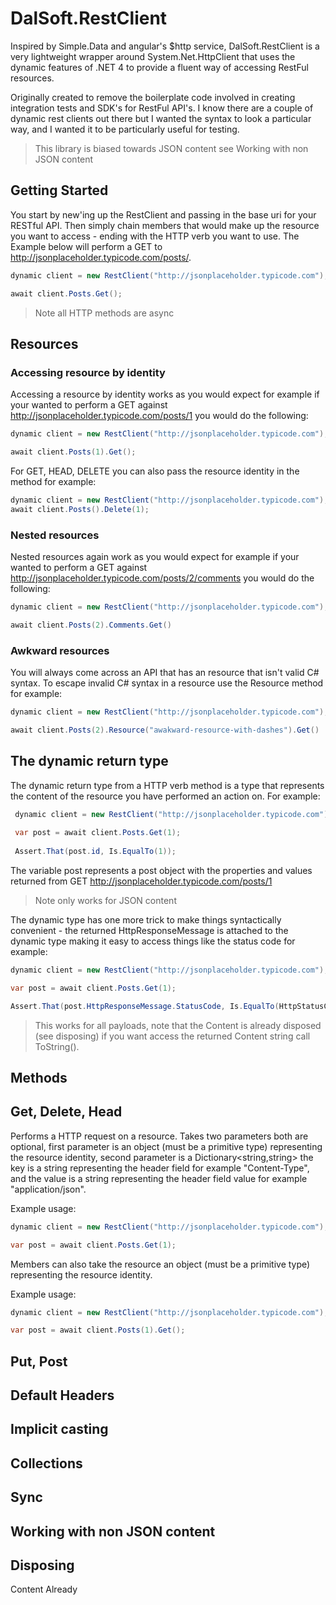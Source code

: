 # DalSoft.RestClient

Inspired by Simple.Data and angular's $http service, DalSoft.RestClient is a very lightweight wrapper around System.Net.HttpClient that uses the dynamic features of .NET 4 to provide a fluent way of accessing RestFul resources. 

Originally created to remove the boilerplate code involved in creating integration tests and SDK's for RestFul API's. I know there are a couple of dynamic rest clients out there but I wanted the syntax to look a particular way, and I wanted it to be particularly useful for testing.

> This library is biased towards JSON content see Working with non JSON content

## Getting Started 

You start by new'ing up the RestClient and passing in the base uri for your RESTful API. Then simply chain members that would make up the resource you want to access - ending with the HTTP verb you want to use. The Example below will perform a GET to http://jsonplaceholder.typicode.com/posts/. 

```cs
dynamic client = new RestClient("http://jsonplaceholder.typicode.com");

await client.Posts.Get();
```
> Note all HTTP methods are async

## Resources

### Accessing resource by identity 

Accessing a resource by identity works as you would expect for example if your wanted to perform a GET against http://jsonplaceholder.typicode.com/posts/1 you would do the following:

```cs
dynamic client = new RestClient("http://jsonplaceholder.typicode.com");

await client.Posts(1).Get();
```

For GET, HEAD, DELETE you can also pass the resource identity in the method for example:
```cs
dynamic client = new RestClient("http://jsonplaceholder.typicode.com");
await client.Posts().Delete(1);
```
### Nested resources

Nested resources again work as you would expect for example if your wanted to perform a GET against http://jsonplaceholder.typicode.com/posts/2/comments you would do the following:
```cs
dynamic client = new RestClient("http://jsonplaceholder.typicode.com");

await client.Posts(2).Comments.Get()
```

### Awkward resources

You will always come across an API that has an resource that isn't valid C# syntax. To escape invalid C# syntax in a resource use the Resource method for example:

```cs
dynamic client = new RestClient("http://jsonplaceholder.typicode.com");

await client.Posts(2).Resource("awakward-resource-with-dashes").Get()
```

## The dynamic return type
The dynamic return type from a HTTP verb method is a type that represents the content of the resource you have performed an action on. For example:

```cs
 dynamic client = new RestClient("http://jsonplaceholder.typicode.com");
 
 var post = await client.Posts.Get(1);
 
 Assert.That(post.id, Is.EqualTo(1));
```

The variable post represents a post object with the properties and values returned from GET http://jsonplaceholder.typicode.com/posts/1

> Note only works for JSON content

The dynamic type has one more trick to make things syntactically convenient - the returned HttpResponseMessage is attached to the dynamic type making it easy to access things like the status code for example:

```cs
dynamic client = new RestClient("http://jsonplaceholder.typicode.com");

var post = await client.Posts.Get(1);

Assert.That(post.HttpResponseMessage.StatusCode, Is.EqualTo(HttpStatusCode.OK));
```

> This works for all payloads, note that the Content is already disposed (see disposing) if you want access the returned Content string call ToString().

## Methods

##  Get, Delete, Head

Performs a HTTP request on a resource. Takes two parameters both are optional, first parameter is an object (must be a primitive type) representing the resource identity, second parameter is a Dictionary<string,string> the key is a string representing the header field for example "Content-Type", and the value is a string representing the header field value for example "application/json".

Example usage:
```cs
dynamic client = new RestClient("http://jsonplaceholder.typicode.com");

var post = await client.Posts.Get(1);
```

Members can also take the resource an object (must be a primitive type) representing the resource identity.

Example usage:
```cs
dynamic client = new RestClient("http://jsonplaceholder.typicode.com");

var post = await client.Posts(1).Get();
```

## Put, Post

## Default Headers

## Implicit casting

## Collections

## Sync

## Working with non JSON content

## Disposing

Content Already
